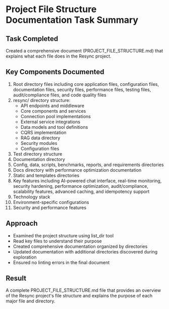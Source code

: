 # Project File Structure Documentation Task Summary

## Task Completed
Created a comprehensive document (PROJECT_FILE_STRUCTURE.md) that explains what each file does in the Resync project.

## Key Components Documented
1. Root directory files including core application files, configuration files, documentation files, security files, performance files, testing files, audit/compliance files, and code quality files
2. resync/ directory structure:
   - API endpoints and middleware
   - Core components and services
   - Connection pool implementations
   - External service integrations
   - Data models and tool definitions
   - CQRS implementation
   - RAG data directory
   - Security modules
   - Configuration files
3. Test directory structure
4. Documentation directory
5. Config, data, scripts, benchmarks, reports, and requirements directories
6. Docs directory with performance optimization documentation
7. Static and templates directories
8. Key features including AI-powered chat interface, real-time monitoring, security hardening, performance optimization, audit/compliance, scalability features, advanced caching, and idempotency support
9. Technology stack
10. Environment-specific configurations
11. Security and performance features

## Approach
- Examined the project structure using list_dir tool
- Read key files to understand their purpose
- Created comprehensive documentation organized by directories
- Updated documentation with additional directories discovered during exploration
- Ensured no linting errors in the final document

## Result
A complete PROJECT_FILE_STRUCTURE.md file that provides an overview of the Resync project's file structure and explains the purpose of each major file and directory.